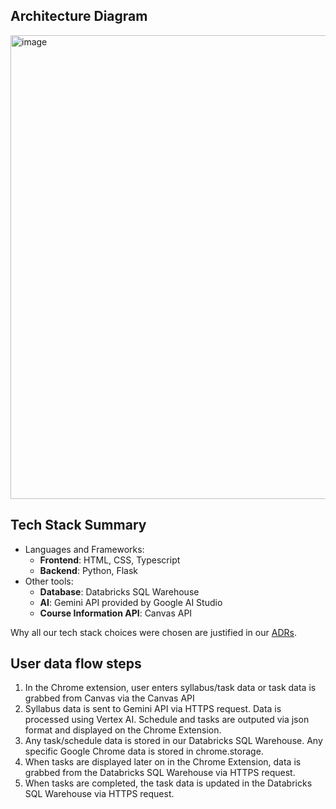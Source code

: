 ## Architecture Diagram

<img width="1320" height="742" alt="image" src="https://github.com/user-attachments/assets/8b0c23e5-dae0-4e11-9b8a-e5af32c15d04" />

## Tech Stack Summary

- Languages and Frameworks:
  - **Frontend**: HTML, CSS, Typescript
  - **Backend**: Python, Flask
- Other tools:
  - **Database**: Databricks SQL Warehouse
  - **AI**: Gemini API provided by Google AI Studio
  - **Course Information API**: Canvas API

Why all our tech stack choices were chosen are justified in our [ADRs](adrs/README.md).

## User data flow steps
1. In the Chrome extension, user enters syllabus/task data or task data is grabbed from Canvas via the Canvas API
2. Syllabus data is sent to Gemini API via HTTPS request. Data is processed using Vertex AI. Schedule and tasks are outputed via json format and displayed on the Chrome Extension.
3. Any task/schedule data is stored in our Databricks SQL Warehouse. Any specific Google Chrome data is stored in chrome.storage.
4. When tasks are displayed later on in the Chrome Extension, data is grabbed from the Databricks SQL Warehouse via HTTPS request.
5. When tasks are completed, the task data is updated in the Databricks SQL Warehouse via HTTPS request. 
